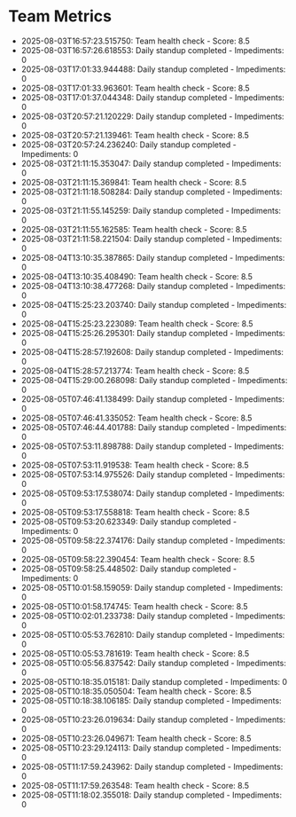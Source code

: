 # Team Metrics

- 2025-08-03T16:57:23.515750: Team health check - Score: 8.5
- 2025-08-03T16:57:26.618553: Daily standup completed - Impediments: 0
- 2025-08-03T17:01:33.944488: Daily standup completed - Impediments: 0
- 2025-08-03T17:01:33.963601: Team health check - Score: 8.5
- 2025-08-03T17:01:37.044348: Daily standup completed - Impediments: 0
- 2025-08-03T20:57:21.120229: Daily standup completed - Impediments: 0
- 2025-08-03T20:57:21.139461: Team health check - Score: 8.5
- 2025-08-03T20:57:24.236240: Daily standup completed - Impediments: 0
- 2025-08-03T21:11:15.353047: Daily standup completed - Impediments: 0
- 2025-08-03T21:11:15.369841: Team health check - Score: 8.5
- 2025-08-03T21:11:18.508284: Daily standup completed - Impediments: 0
- 2025-08-03T21:11:55.145259: Daily standup completed - Impediments: 0
- 2025-08-03T21:11:55.162585: Team health check - Score: 8.5
- 2025-08-03T21:11:58.221504: Daily standup completed - Impediments: 0
- 2025-08-04T13:10:35.387865: Daily standup completed - Impediments: 0
- 2025-08-04T13:10:35.408490: Team health check - Score: 8.5
- 2025-08-04T13:10:38.477268: Daily standup completed - Impediments: 0
- 2025-08-04T15:25:23.203740: Daily standup completed - Impediments: 0
- 2025-08-04T15:25:23.223089: Team health check - Score: 8.5
- 2025-08-04T15:25:26.295301: Daily standup completed - Impediments: 0
- 2025-08-04T15:28:57.192608: Daily standup completed - Impediments: 0
- 2025-08-04T15:28:57.213774: Team health check - Score: 8.5
- 2025-08-04T15:29:00.268098: Daily standup completed - Impediments: 0
- 2025-08-05T07:46:41.138499: Daily standup completed - Impediments: 0
- 2025-08-05T07:46:41.335052: Team health check - Score: 8.5
- 2025-08-05T07:46:44.401788: Daily standup completed - Impediments: 0
- 2025-08-05T07:53:11.898788: Daily standup completed - Impediments: 0
- 2025-08-05T07:53:11.919538: Team health check - Score: 8.5
- 2025-08-05T07:53:14.975526: Daily standup completed - Impediments: 0
- 2025-08-05T09:53:17.538074: Daily standup completed - Impediments: 0
- 2025-08-05T09:53:17.558818: Team health check - Score: 8.5
- 2025-08-05T09:53:20.623349: Daily standup completed - Impediments: 0
- 2025-08-05T09:58:22.374176: Daily standup completed - Impediments: 0
- 2025-08-05T09:58:22.390454: Team health check - Score: 8.5
- 2025-08-05T09:58:25.448502: Daily standup completed - Impediments: 0
- 2025-08-05T10:01:58.159059: Daily standup completed - Impediments: 0
- 2025-08-05T10:01:58.174745: Team health check - Score: 8.5
- 2025-08-05T10:02:01.233738: Daily standup completed - Impediments: 0
- 2025-08-05T10:05:53.762810: Daily standup completed - Impediments: 0
- 2025-08-05T10:05:53.781619: Team health check - Score: 8.5
- 2025-08-05T10:05:56.837542: Daily standup completed - Impediments: 0
- 2025-08-05T10:18:35.015181: Daily standup completed - Impediments: 0
- 2025-08-05T10:18:35.050504: Team health check - Score: 8.5
- 2025-08-05T10:18:38.106185: Daily standup completed - Impediments: 0
- 2025-08-05T10:23:26.019634: Daily standup completed - Impediments: 0
- 2025-08-05T10:23:26.049671: Team health check - Score: 8.5
- 2025-08-05T10:23:29.124113: Daily standup completed - Impediments: 0
- 2025-08-05T11:17:59.243962: Daily standup completed - Impediments: 0
- 2025-08-05T11:17:59.263548: Team health check - Score: 8.5
- 2025-08-05T11:18:02.355018: Daily standup completed - Impediments: 0

